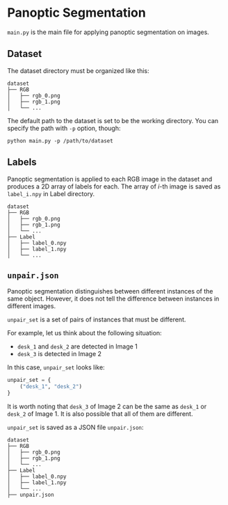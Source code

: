 # Panoptic Segmentation

`main.py` is the main file for applying panoptic segmentation on images.


## Dataset

The dataset directory must be organized like this:

```
dataset
├── RGB
│   ├── rgb_0.png
│   ├── rgb_1.png
│   └── ...
```

The default path to the dataset is set to be the working directory. You can specify the path with `-p` option, though:

```
python main.py -p /path/to/dataset
```


## Labels

Panoptic segmentation is applied to each RGB image in the dataset and produces a 2D array of labels for each. The array of
$i$-th image is saved as `label_i.npy` in Label directory.

```
dataset
├── RGB
│   ├── rgb_0.png
│   ├── rgb_1.png
│   └── ...
├── Label
│   ├── label_0.npy
│   ├── label_1.npy
│   └── ...
```


## `unpair.json`

Panoptic segmentation distinguishes between different instances of the same object. However, it does not tell the difference between instances in different images.

`unpair_set` is a set of pairs of instances that must be different.

For example, let us think about the following situation:

- `desk_1` and `desk_2` are detected in Image 1
- `desk_3` is detected in Image 2

In this case, `unpair_set` looks like:

```python
unpair_set = {
    ("desk_1", "desk_2")
}
```

It is worth noting that `desk_3` of Image 2 can be the same as `desk_1` or `desk_2` of Image 1. It is also possible that all of them are different.


`unpair_set` is saved as a JSON file `unpair.json`:

```
dataset
├── RGB
│   ├── rgb_0.png
│   ├── rgb_1.png
│   └── ...
├── Label
│   ├── label_0.npy
│   ├── label_1.npy
│   └── ...
├── unpair.json
```

